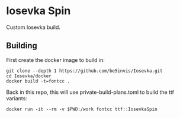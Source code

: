 # Iosevka Spin

Custom Iosevka build.

## Building

First create the docker image to build in:
```
git clone --depth 1 https://github.com/be5invis/Iosevka.git
cd Iosevka/docker
docker build -t=fontcc .
```

Back in this repo, this will use private-build-plans.toml to build the ttf variants:
```
docker run -it --rm -v $PWD:/work fontcc ttf::IosevkaSpin
```
